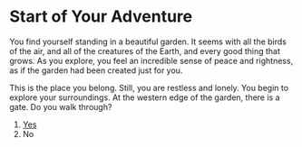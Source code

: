 # Start of Your Adventure

You find yourself standing in a beautiful garden. It seems with all the birds of the air, and all of the creatures of the Earth, and every good thing that grows. As you explore, you feel an incredible sense of peace and rightness, as if the garden had been created just for you.

This is the place you belong. Still, you are restless and lonely. You begin to explore your surroundings. At the western edge of the garden, there is a gate. Do you walk through?

1. [Yes](/q1-yes.md)
2. No
